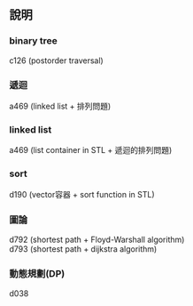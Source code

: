 ﻿## 說明

### binary tree
 c126 (postorder traversal) 

### 遞迴
a469 (linked list + 排列問題)  


### linked list
a469 (list container in STL + 遞迴的排列問題)  


### sort  
 d190 (vector容器 + sort function in STL)  


### 圖論
 d792 (shortest path + Floyd-Warshall algorithm)  
 d793 (shortest path + dijkstra algorithm)  
 

### 動態規劃(DP)
 d038
